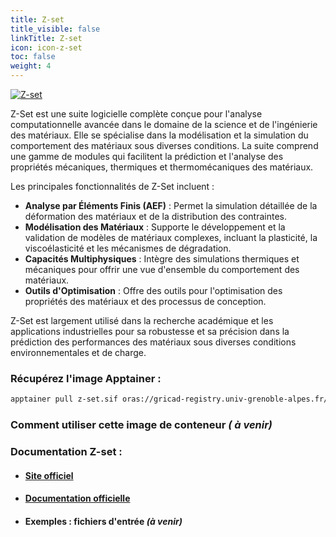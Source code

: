 ```yaml
---
title: Z-set
title_visible: false
linkTitle: Z-set
icon: icon-z-set
toc: false
weight: 4
---
```


<a href="http://www.zset-software.com/" target="_blank">
    <img alt="Z-set" class="codes-pages-top-logo logo-z-set">
</a>

Z-Set est une suite logicielle complète conçue pour l'analyse computationnelle avancée dans le domaine de la science et de l'ingénierie des matériaux. Elle se spécialise dans la modélisation et la simulation du comportement des matériaux sous diverses conditions. La suite comprend une gamme de modules qui facilitent la prédiction et l'analyse des propriétés mécaniques, thermiques et thermomécaniques des matériaux.

Les principales fonctionnalités de Z-Set incluent :

- **Analyse par Éléments Finis (AEF)** : Permet la simulation détaillée de la déformation des matériaux et de la distribution des contraintes.
- **Modélisation des Matériaux** : Supporte le développement et la validation de modèles de matériaux complexes, incluant la plasticité, la viscoélasticité et les mécanismes de dégradation.
- **Capacités Multiphysiques** : Intègre des simulations thermiques et mécaniques pour offrir une vue d'ensemble du comportement des matériaux.
- **Outils d'Optimisation** : Offre des outils pour l'optimisation des propriétés des matériaux et des processus de conception.

Z-Set est largement utilisé dans la recherche académique et les applications industrielles pour sa robustesse et sa précision dans la prédiction des performances des matériaux sous diverses conditions environnementales et de charge.

### Récupérez l'image Apptainer :

```bash
apptainer pull z-set.sif oras://gricad-registry.univ-grenoble-alpes.fr/diamond/apptainer/apptainer-singularity-projects/z-set.sif:latest
```

### Comment utiliser cette image de conteneur _( à venir)_

### Documentation Z-set :

- #### <a href="http://www.zset-software.com/" target="_blank">Site officiel</a>

- #### <a href="http://www.zset-software.com/support/manuals/" target="_blank">Documentation officielle</a>

- #### Exemples : fichiers d'entrée _(à venir)_
